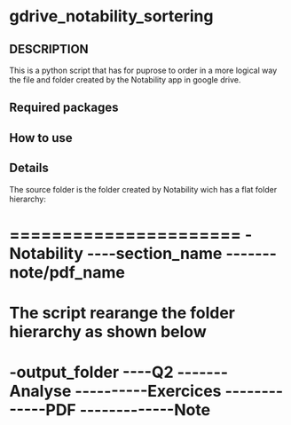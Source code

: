 # gdrive_notability_sortering

DESCRIPTION
---
This is a python script that has for puprose to order in a more logical way the file and folder created by the Notability app in google drive.

Required packages
---

How to use
---

Details
---
The source folder is the folder created by Notability wich has a flat folder hierarchy:

======================
-Notability
----section_name
-------note/pdf_name
======================



The script rearange the folder hierarchy as shown below
======================
-output_folder
----Q2
-------Analyse
----------Exercices
-------------PDF
-------------Note
======================